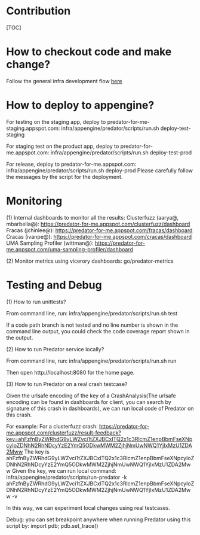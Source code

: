 # Contribution

[TOC]

# How to checkout code and make change?

Follow the general infra development flow [here](../../doc/source.md)

# How to deploy to appengine?

For testing on the staging app, deploy to predator-for-me-staging.appspot.com:
  infra/appengine/predator/scripts/run.sh deploy-test-staging

For staging test on the product app, deploy to predator-for-me.appspot.com:
  infra/appengine/predator/scripts/run.sh deploy-test-prod

For release, deploy to predator-for-me.appspot.com:
  infra/appengine/predator/scripts/run.sh deploy-prod
Please carefully follow the messages by the script for the deployment.

# Monitoring

(1) Internal dashboards to monitor all the results:
Clusterfuzz (aarya@, mbarbella@): https://predator-for-me.appspot.com/clusterfuzz/dashboard
Fracas (jchinlee@): https://predator-for-me.appspot.com/fracas/dashboard
Cracas (ivanpe@): https://predator-for-me.appspot.com/cracas/dashboard
UMA Sampling Profiler (wittman@): https://predator-for-me.appspot.com/uma-sampling-profiler/dashboard

(2) Monitor metrics using vicerory dashboards:
go/predator-metrics

# Testing and Debug

(1) How to run unittests?

From command line, run:
  infra/appengine/predator/scripts/run.sh test

If a code path branch is not tested and no line number is shown in the command
line output, you could check the code coverage report shown in the output.

(2) How to run Predator service locally?

From command line, run:
  infra/appengine/predator/scripts/run.sh run

Then open http://localhost:8080 for the home page.

(3) How to run Predator on a real crash testcase?

Given the urlsafe encoding of the key of a CrashAnalysis(The urlsafe encoding
can be found in dashboards for client, you can search by signature of this crash
in dashboards), we can run local code of Predator on this crash.

For example:
For a clusterfuzz crash:
https://predator-for-me.appspot.com/clusterfuzz/result-feedback?key=ahFzfnByZWRhdG9yLWZvci1tZXJBCxITQ2x1c3RlcmZ1enpBbmFseXNpcyIoZDNhN2RhNDcyYzE2YmQ5ODkwMWM2ZjhjNmUwNWQ1YjIxMzU1ZDA2Mww
The key is ahFzfnByZWRhdG9yLWZvci1tZXJBCxITQ2x1c3RlcmZ1enpBbmFseXNpcyIoZDNhN2RhNDcyYzE2YmQ5ODkwMWM2ZjhjNmUwNWQ1YjIxMzU1ZDA2Mww
Given the key, we can run local command:
  infra/appengine/predator/scripts/run-predator -k ahFzfnByZWRhdG9yLWZvci1tZXJBCxITQ2x1c3RlcmZ1enpBbmFseXNpcyIoZDNhN2RhNDcyYzE2YmQ5ODkwMWM2ZjhjNmUwNWQ1YjIxMzU1ZDA2Mww -v

In this way, we can experiment local changes using real testcases.

Debug:
  you can set breakpoint anywhere when running Predator using this script by:
  import pdb; pdb.set_trace()

